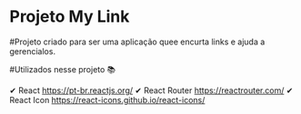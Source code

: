 <h1>Projeto My Link </h1>


#Projeto criado para ser uma aplicação quee encurta links e ajuda a gerencialos. 




#Utilizados nesse projeto 📚

✔  React        https://pt-br.reactjs.org/
✔  React Router https://reactrouter.com/
✔  React Icon   https://react-icons.github.io/react-icons/

